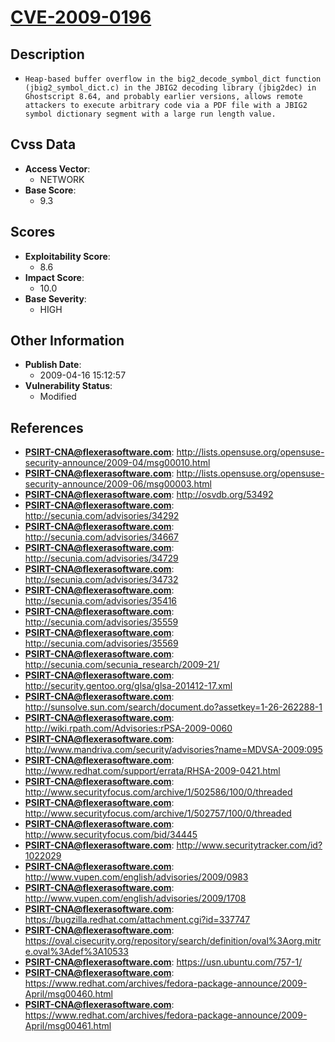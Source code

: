 
# [CVE-2009-0196](http://lists.opensuse.org/opensuse-security-announce/2009-04/msg00010.html)

## Description

- `Heap-based buffer overflow in the big2_decode_symbol_dict function (jbig2_symbol_dict.c) in the JBIG2 decoding library (jbig2dec) in Ghostscript 8.64, and probably earlier versions, allows remote attackers to execute arbitrary code via a PDF file with a JBIG2 symbol dictionary segment with a large run length value.`

## Cvss Data

- **Access Vector**:
  - NETWORK
- **Base Score**:
  - 9.3

## Scores

- **Exploitability Score**:
  - 8.6
- **Impact Score**:
  - 10.0
- **Base Severity**:
  - HIGH

## Other Information

- **Publish Date**:
  - 2009-04-16 15:12:57
- **Vulnerability Status**:
  - Modified

## References

- **PSIRT-CNA@flexerasoftware.com**: http://lists.opensuse.org/opensuse-security-announce/2009-04/msg00010.html
- **PSIRT-CNA@flexerasoftware.com**: http://lists.opensuse.org/opensuse-security-announce/2009-06/msg00003.html
- **PSIRT-CNA@flexerasoftware.com**: http://osvdb.org/53492
- **PSIRT-CNA@flexerasoftware.com**: http://secunia.com/advisories/34292
- **PSIRT-CNA@flexerasoftware.com**: http://secunia.com/advisories/34667
- **PSIRT-CNA@flexerasoftware.com**: http://secunia.com/advisories/34729
- **PSIRT-CNA@flexerasoftware.com**: http://secunia.com/advisories/34732
- **PSIRT-CNA@flexerasoftware.com**: http://secunia.com/advisories/35416
- **PSIRT-CNA@flexerasoftware.com**: http://secunia.com/advisories/35559
- **PSIRT-CNA@flexerasoftware.com**: http://secunia.com/advisories/35569
- **PSIRT-CNA@flexerasoftware.com**: http://secunia.com/secunia_research/2009-21/
- **PSIRT-CNA@flexerasoftware.com**: http://security.gentoo.org/glsa/glsa-201412-17.xml
- **PSIRT-CNA@flexerasoftware.com**: http://sunsolve.sun.com/search/document.do?assetkey=1-26-262288-1
- **PSIRT-CNA@flexerasoftware.com**: http://wiki.rpath.com/Advisories:rPSA-2009-0060
- **PSIRT-CNA@flexerasoftware.com**: http://www.mandriva.com/security/advisories?name=MDVSA-2009:095
- **PSIRT-CNA@flexerasoftware.com**: http://www.redhat.com/support/errata/RHSA-2009-0421.html
- **PSIRT-CNA@flexerasoftware.com**: http://www.securityfocus.com/archive/1/502586/100/0/threaded
- **PSIRT-CNA@flexerasoftware.com**: http://www.securityfocus.com/archive/1/502757/100/0/threaded
- **PSIRT-CNA@flexerasoftware.com**: http://www.securityfocus.com/bid/34445
- **PSIRT-CNA@flexerasoftware.com**: http://www.securitytracker.com/id?1022029
- **PSIRT-CNA@flexerasoftware.com**: http://www.vupen.com/english/advisories/2009/0983
- **PSIRT-CNA@flexerasoftware.com**: http://www.vupen.com/english/advisories/2009/1708
- **PSIRT-CNA@flexerasoftware.com**: https://bugzilla.redhat.com/attachment.cgi?id=337747
- **PSIRT-CNA@flexerasoftware.com**: https://oval.cisecurity.org/repository/search/definition/oval%3Aorg.mitre.oval%3Adef%3A10533
- **PSIRT-CNA@flexerasoftware.com**: https://usn.ubuntu.com/757-1/
- **PSIRT-CNA@flexerasoftware.com**: https://www.redhat.com/archives/fedora-package-announce/2009-April/msg00460.html
- **PSIRT-CNA@flexerasoftware.com**: https://www.redhat.com/archives/fedora-package-announce/2009-April/msg00461.html
